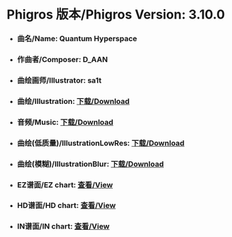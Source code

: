 
# Phigros 版本/Phigros Version:  3.10.0

- ### __曲名/Name:  Quantum Hyperspace__

- ### __作曲者/Composer:  D_AAN__

- ### __曲绘画师/Illustrator:  sa1t__

- ### __曲绘/Illustration:  [下载/Download](https://github.com/Po6647A/WebAssests/releases/download/3.10.0/1006.png)__

- ### __音频/Music:  [下载/Download](https://github.com/Po6647A/WebAssests/releases/download/3.10.0/1707.ogg)__

- ### __曲绘(低质量)/IllustrationLowRes:  [下载/Download](https://github.com/Po6647A/WebAssests/releases/download/3.10.0/1498.png)__

- ### __曲绘(模糊)/IllustrationBlur:  [下载/Download](https://github.com/Po6647A/WebAssests/releases/download/3.10.0/0)__


- ### __EZ谱面/EZ chart:  [查看/View](./EZ.json/index.html)__

- ### __HD谱面/HD chart:  [查看/View](./HD.json/index.html)__

- ### __IN谱面/IN chart:  [查看/View](./IN.json/index.html)__
